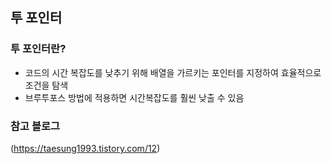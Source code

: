 ## 투 포인터

### 투 포인터란?

- 코드의 시간 복잡도를 낮추기 위해 배열을 가르키는 포인터를 지정하여 효율적으로 조건을 탐색
- 브루투포스 방법에 적용하면 시간복잡도를 훨씬 낮출 수 있음

### 참고 블로그

(https://taesung1993.tistory.com/12)
